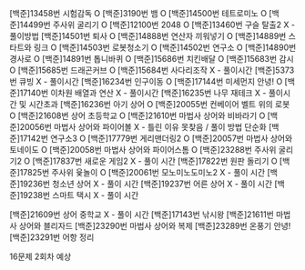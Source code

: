 [백준]13458번 시험감독 O
[백준]3190번 뱀 O
[백준]14500번 테트로미노 O
[백준]14499번 주사위 굴리기 O
[백준]12100번 2048 O
[백준]13460번 구슬 탈출2 X - 풀이방법
[백준]14501번 퇴사 O
[백준]14888번 연산자 끼워넣기 O
[백준]14889번 스타트와 링크 O
[백준]14503번 로봇청소기 O
[백준]14502번 연구소 O
[백준]14890번 경사로 O
[백준]14891번 톱니바퀴 O
[백준]15686번 치킨배달 O
[백준]15683번 감시 O
[백준]15685번 드래곤커브 O
[백준]15684번 사다리조작 X - 풀이시간
[백준]5373번 큐빙 X - 풀이시간
[백준]16234번 인구이동 O
[백준]17144번 미세먼지 안녕! O
[백준]17140번 이차원 배열과 연산 X - 풀이시간
[백준]16235번 나무 재테크 X - 풀이시간 및 시간초과
[백준]16236번 아기 상어 O
[백준]20055번 컨베이어 벨트 위의 로봇 O
[백준]21608번 상어 초등학교 O
[백준]21610번 마법사 상어와 비바라기 O
[백준]20056번 마법사 상어와 파이어볼 X - 틀린 이유 못찾음 / 풀이 방법 단순화
[백준]17142번 연구소3 O
[백준]17779번 게리맨더링2 O
[백준]20057번 마법사 상어와 토네이도 O
[백준]20058번 마법사 상어와 파이어스톰 O
[백준]23288번 주사위 굴리기2 O
[백준]17837번 새로운 게임2 X - 풀이 시간
[백준]17822번 원판 돌리기 O
[백준]17825번 주사위 윷놀이 O
[백준]20061번 모노미노도미노2 X - 풀이 시간
[백준]19236번 청소년 상어 X - 풀이 시간
[백준]19237번 어른 상어 X - 풀이 시간
[백준]19238번 스마트 택시 X - 풀이 시간

[백준]21609번 상어 중학교 X - 풀이 시간
[백준]17143번 낚시왕
[백준]21611번 마법사 상어와 블리자드
[백준]23290번 마법사 상어와 복제
[백준]23289번 온풍기 안녕!
[백준]23291번 어항 정리

16문제 2회차 예상

